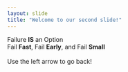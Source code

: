```yaml
---
layout: slide
title: "Welcome to our second slide!"
---
```

Failure <b>IS</b> an Option</br>
Fail <b>Fast</b>, Fail <b>Early</b>, and Fail <b>Small</b></br></br>
Use the left arrow to go back!
